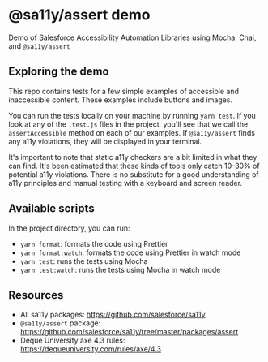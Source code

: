 # @sa11y/assert demo

Demo of Salesforce Accessibility Automation Libraries using Mocha, Chai, and `@sa11y/assert`

## Exploring the demo

This repo contains tests for a few simple examples of accessible and inaccessible content. These examples include buttons and images.

You can run the tests locally on your machine by running `yarn test`. If you look at any of the `.test.js` files in the project, you'll see that we call the `assertAccessible` method on each of our examples. If `@sa11y/assert` finds any a11y violations, they will be displayed in your terminal.

It's important to note that static a11y checkers are a bit limited in what they can find. It's been estimated that these kinds of tools only catch 10-30% of potential a11y violations. There is no substitute for a good understanding of a11y principles and manual testing with a keyboard and screen reader.

## Available scripts

In the project directory, you can run:

- `yarn format`: formats the code using Prettier
- `yarn format:watch`: formats the code using Prettier in watch mode
- `yarn test`: runs the tests using Mocha
- `yarn test:watch`: runs the tests using Mocha in watch mode

## Resources

- All sa11y packages: https://github.com/salesforce/sa11y
- `@sa11y/assert` package: https://github.com/salesforce/sa11y/tree/master/packages/assert
- Deque University axe 4.3 rules: https://dequeuniversity.com/rules/axe/4.3
